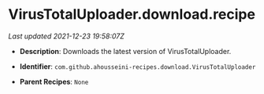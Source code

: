 # VirusTotalUploader.download.recipe

_Last updated 2021-12-23 19:58:07Z_

- **Description**: Downloads the latest version of VirusTotalUploader.

- **Identifier**: `com.github.ahousseini-recipes.download.VirusTotalUploader`

- **Parent Recipes**: `None`